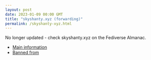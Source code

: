 ```yaml
---
layout: post
date: 2023-01-09 00:00 GMT
title: "skyshanty.xyz (forwarding)"
permalink: /skyshanty-xyz.html
---
```


No longer updated - check skyshanty.xyz on the Fediverse Almanac.

* [Main information](https://www.fediversealmanac.com/api/v1/instances/skyshanty.xyz)
* [Banned from](https://www.fediversealmanac.com/api/v1/instances/skyshanty.xyz/banned_from)

